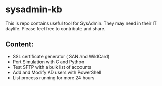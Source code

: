# sysadmin-kb
This is repo contains useful tool for SysAdmin. They may need in their IT daylife.
Please feel free to contribute and share.

## Content:
* SSL certificate generator ( SAN and WildCard)
* Port Simulation with C and Python
* Test SFTP  with a bulk list of accounts
* Add and Modify AD users with PowerShell
* List process running for more 24 hours



